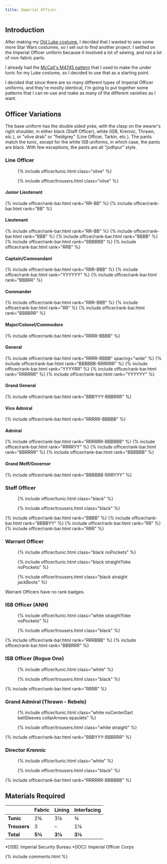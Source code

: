 ```yaml
---
title: Imperial Officer
---
```


<link rel="stylesheet" type="text/css" href="{{ '/assets/css/imperial-officer.css?v=' | append: site.github.build_revision | relative_url }}" />

## Introduction

After making my [Old Luke costume](/costuming/luke-tfa.html), I decided that I wanted to sew some more Star Wars costumes, so I set out to find another project. I settled on the Imperial Officer uniform because it involved a lot of sewing, and not a lot of non-fabric parts.

I already had the [McCall's M4745 pattern](https://mccallpattern.mccall.com/m4745) that I used to make the under tunic for my Luke costume, so I decided to use that as a starting point.

I decided that since there are so many different types of Imperial Officer uniforms, and they're mostly identical, I'm going to put together some patterns that I can re-use and make as many of the different varieties as I want.

## Officer Variations
The base uniform has the double sided yoke, with the clasp on the wearer's right shoulder, in either black (Staff Officer), white (ISB, Krennic, Thrawn, etc.), or "olive drab" or "fieldgrey" (Line Officer, Tarkin, etc.). The pants match the tunic, except for the white ISB uniforms, in which case, the pants are black. With few exceptions, the pants are all "jodhpur" style.

### Line Officer
<figure>
	{% include officer/tunic.html class="olive" %}
	<figcaption></figcaption>
</figure>
<figure>
	{% include officer/trousers.html class="olive" %}
	<figcaption></figcaption>
</figure>

#### Junior Lieutenant
{% include officer/rank-bar.html rank="RR-BB" %}
{% include officer/rank-bar.html rank="BB" %}

#### Lieutenant
{% include officer/rank-bar.html rank="RR-BB" %}
{% include officer/rank-bar.html rank="BBB" %}
{% include officer/rank-bar.html rank="BBBB" %}
{% include officer/rank-bar.html rank="BBBBBB" %}
{% include officer/rank-bar.html rank="RRB" %}

#### Captain/Commandant
{% include officer/rank-bar.html rank="RRR-BBB" %}
{% include officer/rank-bar.html rank="YYYYYY" %}
{% include officer/rank-bar.html rank="BBBRR" %}

#### Commander
{% include officer/rank-bar.html rank="RRR-BBB" %}
{% include officer/rank-bar.html rank="RR" %}
{% include officer/rank-bar.html rank="BBBBRR" %}

#### Major/Colonel/Commodore
{% include officer/rank-bar.html rank="RRRR-BBBB" %}

#### General
{% include officer/rank-bar.html rank="RRRR-BBBB" spacing="wide" %}
{% include officer/rank-bar.html rank="BBBBBB-RRRRRR" %}
{% include officer/rank-bar.html rank="YYYYRR" %}
{% include officer/rank-bar.html rank="RRRRRR" %}
{% include officer/rank-bar.html rank="YYYYYY" %}

#### Grand General
{% include officer/rank-bar.html rank="BBBYYY-BBBRRR" %}

#### Vice Admiral
{% include officer/rank-bar.html rank="RRRRR-BBBBB" %}

#### Admiral
{% include officer/rank-bar.html rank="RRRRRR-BBBBBB" %}
{% include officer/rank-bar.html rank="RRRRYY" %}
{% include officer/rank-bar.html rank="BBRRRR" %}
{% include officer/rank-bar.html rank="BBBBBB" %}

#### Grand Moff/Governor
{% include officer/rank-bar.html rank="BBBBBB-RRRYYY" %}

### Staff Officer
<figure>
	{% include officer/tunic.html class="black" %}
	<figcaption></figcaption>
</figure>
<figure>
	{% include officer/trousers.html class="black" %}
	<figcaption></figcaption>
</figure>

{% include officer/rank-bar.html rank="BBBB" %}
{% include officer/rank-bar.html rank="BBBBYY" %}
{% include officer/rank-bar.html rank="RR" %}
{% include officer/rank-bar.html rank="RRR" %}

### Warrant Officer
<figure>
	{% include officer/tunic.html class="black noPockets" %}
	<figcaption></figcaption>
</figure>
<figure>
	{% include officer/tunic.html class="black straightYoke noPockets" %}
	<figcaption></figcaption>
</figure>
<figure>
	{% include officer/trousers.html class="black straight jackBoots" %}
	<figcaption></figcaption>
</figure>

Warrant Officers have no rank badges.

### ISB Officer (ANH)
<figure>
	{% include officer/tunic.html class="white straightYoke noPockets" %}
	<figcaption></figcaption>
</figure>
<figure>
	{% include officer/trousers.html class="black" %}
	<figcaption></figcaption>
</figure>

{% include officer/rank-bar.html rank="RRRBBB" %}
{% include officer/rank-bar.html rank="BBBRRR" %}

### ISB Officer (Rogue One)
<figure>
	{% include officer/tunic.html class="white" %}
	<figcaption></figcaption>
</figure>
<figure>
	{% include officer/trousers.html class="black" %}
	<figcaption></figcaption>
</figure>

{% include officer/rank-bar.html rank="RRRB" %}

### Grand Admiral (Thrawn - Rebels)
<figure>
	{% include officer/tunic.html class="white noCenterDart bellSleeves collarArrows epaulets" %}
	<figcaption></figcaption>
</figure>
<figure>
	{% include officer/trousers.html class="white straight" %}
	<figcaption></figcaption>
</figure>

{% include officer/rank-bar.html rank="BBBYYY-BBBRRR" %}

### Director Krennic
<figure>
	{% include officer/tunic.html class="white" %}
	<figcaption></figcaption>
</figure>
<figure>
	{% include officer/trousers.html class="black" %}
	<figcaption></figcaption>
</figure>

{% include officer/rank-bar.html rank="RRRRRR-BBBBBB" %}

## Materials Required

|  | **Fabric** | **Lining** | **Interfacing** |
|---|---|---|---|
| **Tunic** | 2¾ | 3⅛ | ¾ |
| **Trousers** | 3 | – | 1⅛ |
| **Total** | **5¾** | **3⅛** | **3⅛** |

*[ISB]: Imperial Security Bureau
*[IOC]: Imperial Officer Corps

<script type="text/javascript" src="{{ '/assets/js/imperial-officer.js?v=' | append: site.github.build_revision | relative_url }}"></script>

{% include comments.html %}
